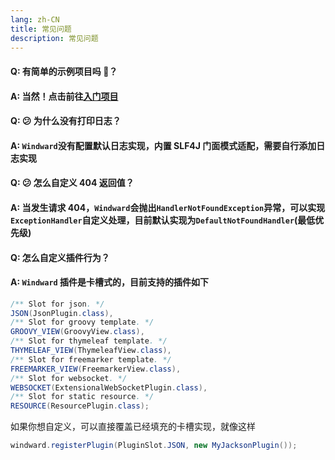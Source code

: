```yaml
---
lang: zh-CN
title: 常见问题
description: 常见问题
---
```


#### Q: 有简单的示例项目吗 🤗？

#### A: 当然！点击前往[入门项目](https://github.com/esotericman/hello-windward)

#### Q: 😕 为什么没有打印日志？

#### A: `Windward`没有配置默认日志实现，内置 SLF4J 门面模式适配，需要自行添加日志实现

#### Q: 😕 怎么自定义 404 返回值？

#### A: 当发生请求 404，`Windward`会抛出`HandlerNotFoundException`异常，可以实现`ExceptionHandler`自定义处理，目前默认实现为`DefaultNotFoundHandler`(最低优先级)

#### Q: 怎么自定义插件行为？

#### A: `Windward` 插件是卡槽式的，目前支持的插件如下

```java
/** Slot for json. */
JSON(JsonPlugin.class),
/** Slot for groovy template. */
GROOVY_VIEW(GroovyView.class),
/** Slot for thymeleaf template. */
THYMELEAF_VIEW(ThymeleafView.class),
/** Slot for freemarker template. */
FREEMARKER_VIEW(FreemarkerView.class),
/** Slot for websocket. */
WEBSOCKET(ExtensionalWebSocketPlugin.class),
/** Slot for static resource. */
RESOURCE(ResourcePlugin.class);
```

如果你想自定义，可以直接覆盖已经填充的卡槽实现，就像这样

```java
windward.registerPlugin(PluginSlot.JSON, new MyJacksonPlugin());
```
